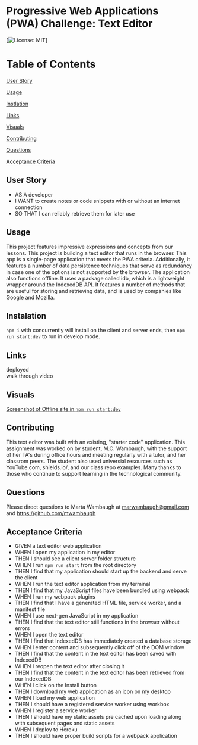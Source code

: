 # Progressive Web Applications (PWA) Challenge: Text Editor
[![License: MIT](https://img.shields.io/badge/license-MIT-blue.svg)]

# Table of Contents 

[User Story](#User-Story)

[Usage](#Usage)

[Instlation](#Instalation)

[Links](#Links)

[Visuals](#visuals)

[Contributing](#contributing)

[Questions](#questions)

[Acceptance Criteria](#acceptance-criteria)


## User Story 
* AS A developer
* I WANT to create notes or code snippets with or without an internet connection
* SO THAT I can reliably retrieve them for later use

## Usage 
This project features impressive expressions and concepts from our lessons. This project is building a  text editor that runs in the browser. This app is a single-page application that meets the PWA criteria. Additionally, it features a number of data persistence techniques that serve as redundancy in case one of the options is not supported by the browser. The application also functions offline. It uses a package called idb, which is a lightweight wrapper around the IndexedDB API. It features a number of methods that are useful for storing and retrieving data, and is used by companies like Google and Mozilla.

## Instalation 
`npm i` with concurrently will install on the client and server ends, then `npm run start:dev` to run in develop mode. 
 
## Links
deployed  
walk through video   

## Visuals 
[Screenshot of Offline site in `npm run start:dev`](./photos/Screenshot%202023-04-27%20092036.jpg)

## Contributing 
This text editor was built with an existing, "starter code" application. This assignment was worked on by student, M.C. Wambaugh, with the support of her TA's during office hours and meeting regularly with a tutor, and her classrom peers. The student also used universial resources such as  YouTube.com, shields.io/, and our class repo examples. Many thanks to those who continue to support learning in the technological community.

## Questions 
Please direct questions to Marta Wambaugh at marwambaugh@gmail.com and https://github.com/mwambaugh 

## Acceptance Criteria 
* GIVEN a text editor web application
* WHEN I open my application in my editor
* THEN I should see a client server folder structure
* WHEN I run `npm run start` from the root directory
* THEN I find that my application should start up the backend and serve the client
* WHEN I run the text editor application from my terminal
* THEN I find that my JavaScript files have been bundled using webpack
* WHEN I run my webpack plugins
* THEN I find that I have a generated HTML file, service worker, and a manifest file
* WHEN I use next-gen JavaScript in my application
* THEN I find that the text editor still functions in the browser without errors
* WHEN I open the text editor
* THEN I find that IndexedDB has immediately created a database storage
* WHEN I enter content and subsequently click off of the DOM window
* THEN I find that the content in the text editor has been saved with IndexedDB
* WHEN I reopen the text editor after closing it
* THEN I find that the content in the text editor has been retrieved from our IndexedDB
* WHEN I click on the Install button
* THEN I download my web application as an icon on my desktop
* WHEN I load my web application
* THEN I should have a registered service worker using workbox
* WHEN I register a service worker
* THEN I should have my static assets pre cached upon loading along with subsequent pages and static assets
* WHEN I deploy to Heroku
* THEN I should have proper build scripts for a webpack application
